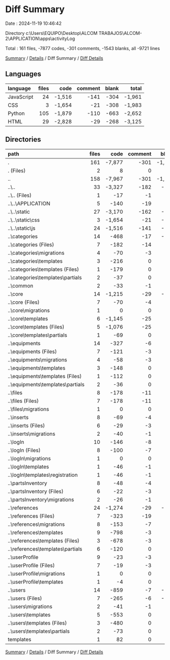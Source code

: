 # Diff Summary

Date : 2024-11-19 10:46:42

Directory c:\\Users\\EQUIPO\\Desktop\\ALCOM TRABAJOS\\ALCOM-2\\APPLICATION\\apps\\activityLog

Total : 161 files,  -7877 codes, -301 comments, -1543 blanks, all -9721 lines

[Summary](results.md) / [Details](details.md) / Diff Summary / [Diff Details](diff-details.md)

## Languages
| language | files | code | comment | blank | total |
| :--- | ---: | ---: | ---: | ---: | ---: |
| JavaScript | 24 | -1,516 | -141 | -304 | -1,961 |
| CSS | 3 | -1,654 | -21 | -308 | -1,983 |
| Python | 105 | -1,879 | -110 | -663 | -2,652 |
| HTML | 29 | -2,828 | -29 | -268 | -3,125 |

## Directories
| path | files | code | comment | blank | total |
| :--- | ---: | ---: | ---: | ---: | ---: |
| . | 161 | -7,877 | -301 | -1,543 | -9,721 |
| . (Files) | 2 | 8 | 0 | 6 | 14 |
| .. | 158 | -7,967 | -301 | -1,559 | -9,827 |
| ..\\.. | 33 | -3,327 | -182 | -681 | -4,190 |
| ..\\.. (Files) | 1 | -17 | -1 | -5 | -23 |
| ..\\..\\APPLICATION | 5 | -140 | -19 | -64 | -223 |
| ..\\..\\static | 27 | -3,170 | -162 | -612 | -3,944 |
| ..\\..\\static\\css | 3 | -1,654 | -21 | -308 | -1,983 |
| ..\\..\\static\\js | 24 | -1,516 | -141 | -304 | -1,961 |
| ..\\categories | 14 | -468 | -17 | -106 | -591 |
| ..\\categories (Files) | 7 | -182 | -14 | -53 | -249 |
| ..\\categories\\migrations | 4 | -70 | -3 | -20 | -93 |
| ..\\categories\\templates | 3 | -216 | 0 | -33 | -249 |
| ..\\categories\\templates (Files) | 1 | -179 | 0 | -27 | -206 |
| ..\\categories\\templates\\partials | 2 | -37 | 0 | -6 | -43 |
| ..\\common | 2 | -33 | -1 | -8 | -42 |
| ..\\core | 14 | -1,215 | -29 | -109 | -1,353 |
| ..\\core (Files) | 7 | -70 | -4 | -34 | -108 |
| ..\\core\\migrations | 1 | 0 | 0 | -1 | -1 |
| ..\\core\\templates | 6 | -1,145 | -25 | -74 | -1,244 |
| ..\\core\\templates (Files) | 5 | -1,076 | -25 | -68 | -1,169 |
| ..\\core\\templates\\partials | 1 | -69 | 0 | -6 | -75 |
| ..\\equipments | 14 | -327 | -6 | -73 | -406 |
| ..\\equipments (Files) | 7 | -121 | -3 | -42 | -166 |
| ..\\equipments\\migrations | 4 | -58 | -3 | -20 | -81 |
| ..\\equipments\\templates | 3 | -148 | 0 | -11 | -159 |
| ..\\equipments\\templates (Files) | 1 | -112 | 0 | -7 | -119 |
| ..\\equipments\\templates\\partials | 2 | -36 | 0 | -4 | -40 |
| ..\\files | 8 | -178 | -11 | -54 | -243 |
| ..\\files (Files) | 7 | -178 | -11 | -53 | -242 |
| ..\\files\\migrations | 1 | 0 | 0 | -1 | -1 |
| ..\\inserts | 8 | -69 | -4 | -24 | -97 |
| ..\\inserts (Files) | 6 | -29 | -3 | -16 | -48 |
| ..\\inserts\\migrations | 2 | -40 | -1 | -8 | -49 |
| ..\\logIn | 10 | -146 | -8 | -54 | -208 |
| ..\\logIn (Files) | 8 | -100 | -7 | -34 | -141 |
| ..\\logIn\\migrations | 1 | 0 | 0 | -1 | -1 |
| ..\\logIn\\templates | 1 | -46 | -1 | -19 | -66 |
| ..\\logIn\\templates\\registration | 1 | -46 | -1 | -19 | -66 |
| ..\\partsInventory | 8 | -48 | -4 | -22 | -74 |
| ..\\partsInventory (Files) | 6 | -22 | -3 | -14 | -39 |
| ..\\partsInventory\\migrations | 2 | -26 | -1 | -8 | -35 |
| ..\\references | 24 | -1,274 | -29 | -231 | -1,534 |
| ..\\references (Files) | 7 | -323 | -19 | -99 | -441 |
| ..\\references\\migrations | 8 | -153 | -7 | -44 | -204 |
| ..\\references\\templates | 9 | -798 | -3 | -88 | -889 |
| ..\\references\\templates (Files) | 3 | -678 | -3 | -86 | -767 |
| ..\\references\\templates\\partials | 6 | -120 | 0 | -2 | -122 |
| ..\\userProfile | 9 | -23 | -3 | -20 | -46 |
| ..\\userProfile (Files) | 7 | -19 | -3 | -18 | -40 |
| ..\\userProfile\\migrations | 1 | 0 | 0 | -1 | -1 |
| ..\\userProfile\\templates | 1 | -4 | 0 | -1 | -5 |
| ..\\users | 14 | -859 | -7 | -177 | -1,043 |
| ..\\users (Files) | 7 | -265 | -6 | -117 | -388 |
| ..\\users\\migrations | 2 | -41 | -1 | -8 | -50 |
| ..\\users\\templates | 5 | -553 | 0 | -52 | -605 |
| ..\\users\\templates (Files) | 3 | -480 | 0 | -52 | -532 |
| ..\\users\\templates\\partials | 2 | -73 | 0 | 0 | -73 |
| templates | 1 | 82 | 0 | 10 | 92 |

[Summary](results.md) / [Details](details.md) / Diff Summary / [Diff Details](diff-details.md)